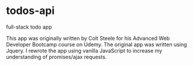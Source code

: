 # todos-api
full-stack todo app 

This app was originally written by Colt Steele for his Advanced Web Developer Bootcamp course on Udemy. The original app was written 
using Jquery. I rewrote the app using vanilla JavaScript to increase my understanding of promises/ajax requests.
